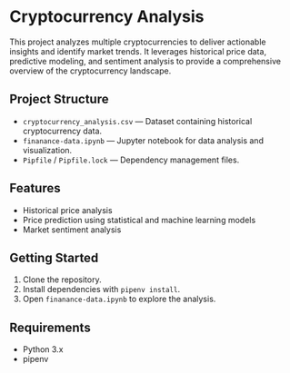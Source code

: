 # Cryptocurrency Analysis

This project analyzes multiple cryptocurrencies to deliver actionable insights and identify market trends. It leverages historical price data, predictive modeling, and sentiment analysis to provide a comprehensive overview of the cryptocurrency landscape.

## Project Structure

- `cryptocurrency_analysis.csv` — Dataset containing historical cryptocurrency data.
- `finanance-data.ipynb` — Jupyter notebook for data analysis and visualization.
- `Pipfile` / `Pipfile.lock` — Dependency management files.

## Features

- Historical price analysis
- Price prediction using statistical and machine learning models
- Market sentiment analysis

## Getting Started

1. Clone the repository.
2. Install dependencies with `pipenv install`.
3. Open `finanance-data.ipynb` to explore the analysis.

## Requirements

- Python 3.x
- pipenv
